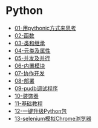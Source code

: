 # Python

- [01-用pythonic方式来思考]()
- [02-函数]()
- [03-类和继承]()
- [04-元类及属性]()
- [05-并发及并行]()
- [06-内置模块]()
- [07-协作开发]()
- [08-部署]()
- [09-pudb调试程序]()
- [10-装饰器]()
- [11-基础教程]()
- [12-一键升级Python包]()
- [13-selenium模拟Chrome浏览器]()
